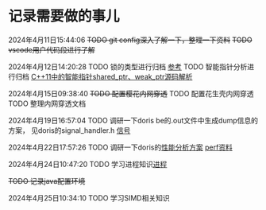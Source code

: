 # 记录需要做的事儿
2024年4月11日15:44:06
~~TODO git config深入了解一下，整理一下资料~~
~~TODO vscode用户代码段进行了解~~

2024年4月12日14:20:28
TODO 锁的类型进行归档 [参考](https://blog.csdn.net/www_dong/article/details/137195091)
TODO 智能指针分析进行归档 [C++11中的智能指针shared_ptr、weak_ptr源码解析](https://www.cnblogs.com/tomato-haha/p/17705504.html)

2024年4月15日09:38:40
~~TODO 配置樱花内网穿透~~
TODO 配置花生壳内网穿透
TODO 整理内网穿透文档

2024年4月19日16:57:04
TODO 调研一下doris be的.out文件中生成dump信息的方案， 见doris的signal_handler.h
[信号](https://www.xiaolincoding.com/os/4_process/process_commu.html#%E4%BF%A1%E5%8F%B7)

2024年4月22日17:57:26
TODO 调研一下doris的[性能分析方案](https://doris.apache.org/zh-CN/community/developer-guide/debug-tool/)
[perf资料](https://blog.csdn.net/weixin_38428439/article/details/121525704)

2024年4月24日10:47:20
TODO 学习进程知识[进程](https://www.xiaolincoding.com/os/4_process/process_base.html#%E8%BF%9B%E7%A8%8B%E7%9A%84%E4%B8%8A%E4%B8%8B%E6%96%87%E5%88%87%E6%8D%A2)

~~TODO 记录java配置环境~~

2024年4月25日10:34:10
TODO 学习SIMD相关知识